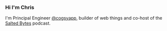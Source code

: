 ### Hi I'm Chris

I'm Principal Engineer [@cogsyapp](https://github.com/cogsyapp), builder of web things and co-host of the [Salted Bytes](https://saltedbytes.rocks/) podcast.
